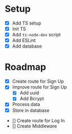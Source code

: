 # Setup

- [x] Add TS setup
- [x] Init TS
- [x] Add `ts-node-dev` script
- [x] Add ESLint
- [x] Add database

# Roadmap

- [x] Create route for Sign Up
- [x] Improve route for Sign Up
  - [x] Add uuid
  - [x] Add Bcrypt
- [x] Process data
- [x] Store in database
- [] Create route for Log In
- [] Create Middleware
